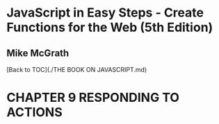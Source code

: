 # **JavaScript in Easy Steps - Create Functions for the Web (5th Edition)**
## Mike McGrath

[Back to TOC](./THE BOOK ON JAVASCRIPT.md)

# CHAPTER 9 RESPONDING TO ACTIONS

